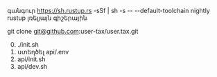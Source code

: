 գանգուր https://sh.rustup.rs -sSf | sh -s -- --default-toolchain nightly<br>rustup լռելյայն գիշերային

git clone git@github.com:user-tax/user.tax.git

0. ./init.sh
1. ստեղծել api/.env
2. api/init.sh
3. api/dev.sh